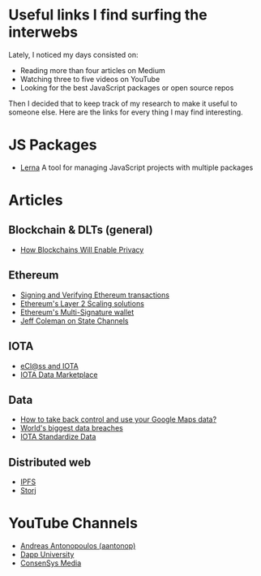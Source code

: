 # Useful links I find surfing the interwebs

Lately, I noticed my days consisted on:
- Reading more than four articles on Medium 
- Watching three to five videos on YouTube
- Looking for the best JavaScript packages or open source repos

Then I decided that to keep track of my research to make it useful to someone else. Here are the links for every thing I may find interesting.

# JS Packages

- [Lerna](https://lernajs.io/) A tool for managing JavaScript projects with multiple packages

# Articles

## Blockchain & DLTs (general)
- [How Blockchains Will Enable Privacy](https://towardsdatascience.com/how-blockchains-will-enable-privacy-1522a846bf65) 

## Ethereum
- [Signing and Verifying Ethereum transactions](https://dzone.com/articles/signing-and-verifying-ethereum-signatures)
- [Ethereum's Layer 2 Scaling solutions](https://medium.com/l4-media/making-sense-of-ethereums-layer-2-scaling-solutions-state-channels-plasma-and-truebit-22cb40dcc2f4)
- [Ethereum's Multi-Signature wallet](https://medium.com/hellogold/ethereum-multi-signature-wallets-77ab926ab63b)
- [Jeff Coleman on State Channels](https://www.jeffcoleman.ca/state-channels/)

## IOTA
- [eCl@ss and IOTA](https://eclass.iota.org/)
- [IOTA Data Marketplace](https://data.iota.org)


## Data
- [How to take back control and use your Google Maps data?](https://medium.com/alex-attia-blog/how-to-take-back-control-and-use-your-google-maps-data-683fb5d4043e)
- [World's biggest data breaches](https://informationisbeautiful.net/visualizations/worlds-biggest-data-breaches-hacks/)
- [IOTA Standardize Data](https://blog.iota.org/ecl-ss-and-the-iota-foundation-announce-partnership-to-standardize-internet-of-things-payments-and-db200189050f)

## Distributed web
- [IPFS](https://ipfs.io/)
- [Storj](https://storj.io/)

# YouTube Channels
- [Andreas Antonopoulos (aantonop)](https://www.youtube.com/channel/UCJWCJCWOxBYSi5DhCieLOLQ)
- [Dapp University](https://www.youtube.com/channel/UCY0xL8V6NzzFcwzHCgB8orQ) 
- [ConsenSys Media](https://www.youtube.com/channel/UCBeLEwM-yhIKuIxHTx0VzdQ)
